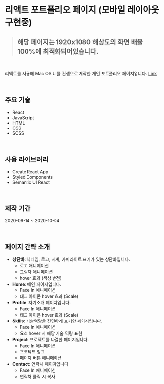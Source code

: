 # 리액트 포트폴리오 페이지 (모바일 레이아웃 구현중)

> ## 해당 페이지는 1920x1080 해상도의 화면 배율 100%에 최적화되어있습니다.

<br />

리액트를 사용해 Mac OS UI를 컨셉으로 제작한 개인 포트폴리오 페이지입니다. [Link](https://kyw624.github.io/portfolio/)

<br />

## **주요 기술**

- React
- JavaScript
- HTML
- CSS
- SCSS

<br />

## **사용 라이브러리**

- Create React App
- Styled Components
- Semantic UI React

<br />

## **제작 기간**

2020-09-14 ~ 2020-10-04

<br />

## **페이지 간략 소개**

- **상단바**: 닉네임, 로고, 시계, 카피라이트 표기가 있는 상단바입니다.
  - 로고 애니메이션
  - 그림자 애니메이션
  - hover 효과 (색상 반전)
- **Home**: 메인 페이지입니다.
  - Fade In 애니메이션
  - 태그 아이콘 hover 효과 (Scale)
- **Profile**: 자기소개 페이지입니다.
  - Fade In 애니메이션
  - 태그 아이콘 hover 효과 (Scale)
- **Skills**: 기술역량을 간단하게 표기한 페이지입니다.
  - Fade In 애니메이션
  - 요소 hover 시 해당 기술 역량 표현
- **Project**: 프로젝트를 나열한 페이지입니다.
  - Fade In 애니메이션
  - 프로젝트 링크
  - 페이지 버튼 애니메이션
- **Contact**: 연락처 페이지입니다
  - Fade In 애니메이션
  - 연락처 클릭 시 복사
